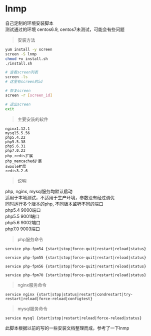 # lnmp
自己定制的环境安装脚本  
测试通过的环境 centos6.9, centos7未测试，可能会有些问题  

> 安装方法

```bash
yum install -y screen
screen -S lnmp
chmod +x install.sh
./install.sh

# 查看screen列表
screen -ls
# 这里有screen的id

# 恢复screen
screen -r [screen_id]

# 退出screen
exit
```

> 主要安装的软件

```
nginx1.12.1
mysql5.5.56
php5.4.22
php5.5.38
php5.6.31
php7.0.23
php_redis扩展
php_memcached扩展
swoole扩展
redis3.2.6
```

> 说明

php, nginx, mysql服务均默认启动  
适用于本地测试，不适用于生产环境，参数没有经过调优  
同时运行多个版本的php, 不同版本监听不同的端口  
php5.4 9000端口  
php5.5 9001端口  
php5.6 9002端口  
php7.0 9003端口


> php服务命令

```
service php-fpm54 {start|stop|force-quit|restart|reload|status}

service php-fpm55 {start|stop|force-quit|restart|reload|status}

service php-fpm56 {start|stop|force-quit|restart|reload|status}

service php-fpm70 {start|stop|force-quit|restart|reload|status} 

```

> nginx服务命令

```
service nginx {start|stop|status|restart|condrestart|try-restart|reload|force-reload|configtest}
```

> mysql服务命令

```
service mysql {start|stop|restart|reload|force-reload|status}
```

此脚本根据以前的写的一些安装文档整理而成，参考了一下lnmp

